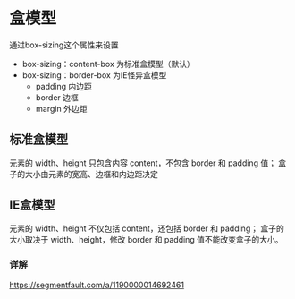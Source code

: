 # 盒模型
通过box-sizing这个属性来设置
- box-sizing：content-box 为标准盒模型（默认）
- box-sizing：border-box 为IE怪异盒模型
    - padding 内边距
    - border 边框
    - margin 外边距
## 标准盒模型
元素的 width、height 只包含内容 content，不包含 border 和 padding 值；
盒子的大小由元素的宽高、边框和内边距决定
## IE盒模型
元素的 width、height 不仅包括 content，还包括 border 和 padding；
盒子的大小取决于 width、height，修改 border 和 padding 值不能改变盒子的大小。
### 详解 
https://segmentfault.com/a/1190000014692461